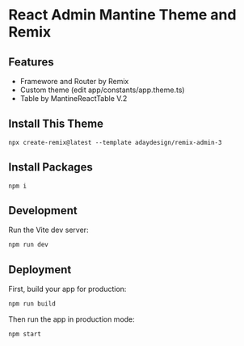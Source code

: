 # React Admin Mantine Theme and Remix

## Features
- Framewore and Router by Remix
- Custom theme (edit app/constants/app.theme.ts)
- Table by MantineReactTable V.2

## Install This Theme

```shellscript
npx create-remix@latest --template adaydesign/remix-admin-3
```

## Install Packages

```shellscript
npm i
```

## Development

Run the Vite dev server:

```shellscript
npm run dev
```

## Deployment

First, build your app for production:

```sh
npm run build
```

Then run the app in production mode:

```sh
npm start
```
